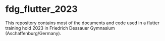# fdg_flutter_2023

This repository contains most of the documents and code used in a flutter training hold 2023 in Friedrich Dessauer Gymnasium (Aschaffenburg/Germany).
